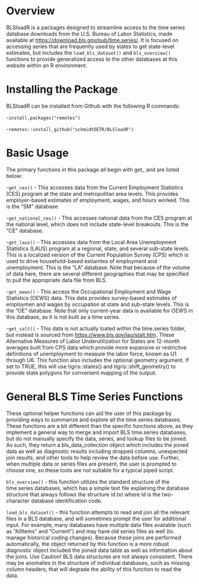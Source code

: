 # Overview
BLSloadR is a packages designed to streamline access to the time series database downloads from the U.S. Bureau of Labor Statistics, made available at https://download.bls.gov/pub/time.series/. It is focused on accessing series that are frequently used by states to get state-level estimates, but includes the `load_bls_dataset()` and `bls_overview()` functions to provide generalized access to the other databases at this website within an R environment.

# Installing the Package
BLSloadR can be installed from Github with the following R commands:

-`install.packages("remotes")`

-`remotes::install_github("schmidtDETR/BLSloadR")`

# Basic Usage
The primary functions in this package all begin with get_ and are listed below:

-`get_ces()` - This accesses data from the Current Employment Statistics (CES) program at the state and metropolitan area levels. This provides employer-based estimates of employment, wages, and hours worked. This is the “SM” database.

-`get_national_ces()` - This accesses national data from the CES program at the national level, which does not include state-level breakouts. This is the “CE” database.

-`get_laus()` - This accesses data from the Local Area Unemployment Statistics (LAUS) program at a regional, state, and several sub-state levels. This is a localized version of the Current Population Survey (CPS) which is used to drive household-based estiamtes of employment and unemployment. This is the “LA” database. Note that because of the volume of data here, there are several different geographies that may be specified to pull the appropriate data file from BLS.

-`get_oews()` - This access the Occupational Employment and Wage Statistics (OEWS) data. This data provides survey-based estimates of employmen and wages by occupation at state and sub-state levels. This is the “OE” database. Note that only current-year data is available for OEWS in this database, as it is not built as a time series.

-`get_salt()` - This data is not actually loated within the time.series folder, but instead is sourced from https://www.bls.gov/lau/stalt.htm. These Alternative Measures of Labor Underutilization for States are 12-month averages built from CPS data which provide more expansive or restrictive definitions of unemployment to measure the labor force, known as U1 through U6. This function also includes the optional geometry argument. If set to TRUE, this will use tigris::states() and tigris::shift_geometry() to provide state polygons for convenient mapping of the output.

# General BLS Time Series Functions
These optional helper functions can aid the user of this package by providing ways to summarize and explore all the time.series databases. These functions are a bit different than the specific functions above, as they implement a general way to merge and import BLS time.series databases, but do not manually specify the data, series, and lookup files to be joined.  As such, they return a bls_data_collection object which includes the joined data as well as diagnostic results including dropped columns, unexpected join results, and other tools to help review the data before use.  Further, when multiple data or series files are present, the user is prompted to choose one, so these tools are not suitable for a typical piped script.

`bls_overview()` - this function utilizes the standard structure of the time.series databases, which has a simple text file explaining the database structure that always follows the structure id.txt where id is the two-character database identification code.

`load_bls_dataset()` - this function attempts to read and join all the relevant files in a BLS database, and will sometimes prompt the user for additional input. For example, many databases have multiple data files available (such as “AllItems” and “Current”) and may have old series files as well (to manage historical coding changes). Because these joins are performed automatically, the object returned by this function is a more robust diagnostic object included the joined data table as well as information about the joins. Use Caution! BLS data structures are not always consistent. There may be anomalies in the structure of individual databases, such as missing column headers, that will degrade the ability of this function to read the data.
